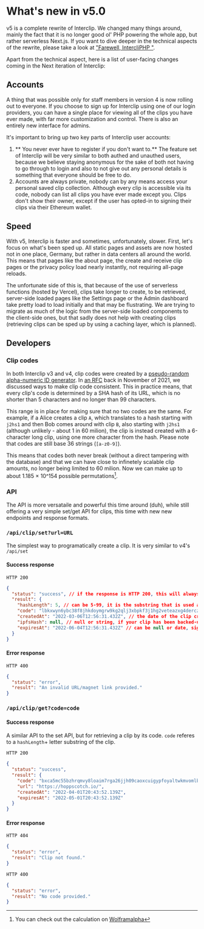 # What's new in v5.0

v5 is a complete rewrite of Interclip. We changed many things around, mainly the fact that it is no longer good ol' PHP powering the whole app, but rather serverless Next.js. If you want to dive deeper in the technical aspects of the rewrite, please take a look at ["Farewell, IntercliPHP
"](https://blog.trnck.dev/farewell-intercliphp/).

Apart from the technical aspect, here is a list of user-facing changes coming in the Next iteration of Interclip:

## Accounts

A thing that was possible only for staff members in version 4 is now rolling out to everyone. If you choose to sign up for Interclip using one of our login providers, you can have a single place for viewing all of the clips you have ever made, with far more customization and control. There is also an entirely new interface for admins.

It's important to bring up two key parts of Interclip user accounts:
1. ** You never ever have to register if you don't want to.** The feature set of Interclip will be very similar to both authed and unauthed users, because we believe staying anonymous for the sake of both not having to go through to login and also to not give out any personal details is something that everyone should be free to do.
2. Accounts are always private, nobody can by any means access your personal saved clip collection. Although every clip is accessible via its code, nobody can list all clips you have ever made except you. Clips don't show their owner, except if the user has opted-in to signing their clips via their Ethereum wallet.

## Speed

With v5, Interclip is faster and sometimes, unfortunately, slower. First, let's focus on what's been sped up. All static pages and assets are now hosted not in one place, Germany, but rather in data centers all around the world. This means that pages like the about page, the create and receive clip pages or the privacy policy load nearly instantly, not requiring all-page reloads. 

The unfortunate side of this is, that because of the use of serverless functions (hosted by Vercel), clips take longer to create, to be retrieved, server-side loaded pages like the Settings page or the Admin dashboard take pretty load to load initially and that may be flustrating. We are trying to migrate as much of the logic from the server-side loaded components to the client-side ones, but that sadly does not help with creating clips (retrieving clips can be sped up by using a caching layer, which is planned).

## Developers

### Clip codes

In both Interclip v3 and v4, clip codes were created by a [pseudo-random alpha-numeric ID generator](https://github.com/interclip/interclip/blob/a08bcd48d1291b725ee9761902aa899d578bd796/includes/components/new.php#L29-L38). In [an RFC](https://github.com/interclip/next/discussions/98) back in November of 2021, we discussed ways to make clip code consistent. This in practice means, that every clip's code is determined by a SHA hash of its URL, which is no shorter than 5 characters and no longer than 99 characters. 

This range is in place for making sure that no two codes are the same. For example, if a Alice creates a clip `A`, which translates to a hash starting with `j2hs1` and then Bob comes around with clip `B`, also starting with `j2hs1` (although unlikely - about 1 in 60 milion), the clip is instead created with a 6-character long clip, using one more character from the hash. Please note that codes are still base 36 strings (`[a-z0-9]`).

This means that codes both never break (without a direct tampering with the database) and that we can have close to infinetely scalable clip amounts, no longer being limited to 60 milion. Now we can make up to about <span title="11856256217000761133249302542188159231749687370958039708207752192642025820822770528307559426132141591578133762963225828637624034458822090066222655331106816">1.185 × 10^154</span> possible permutations[^1].


### API

The API is more versataile and powerful this time around (duh), while still offering a very simple set/get API for clips, this time with new new endpoints and response formats.

### `/api/clip/set?url=URL`

The simplest way to programatically create a clip. It is very similar to v4's `/api/set`

#### Success response

`HTTP 200`
```json
{
  "status": "success", // if the response is HTTP 200, this will always be `success`
  "result": {
    "hashLength": 5, // can be 5-99, it is the substring that is used as the display code
    "code": "lbkxwyn6ybc38f8jhkdoymgrw9kg2qlj3xbpkf3j1hg2veteazxg4derczx55qspg78hhrnmgqzvad1sopguf2mvtonp1f591m9", // the full code of a  clip
    "createdAt": "2022-03-06T12:56:31.432Z", // the date of the clip creation
    "ipfsHash": null, // null or string, if your clip has been backed-up to IPFS, you will find the CID here
    "expiresAt": "2022-06-04T12:56:31.432Z" // can be null or date, signalling when the clip will expire (by default 3 months)
  }
}
```

#### Error response

`HTTP 400`

```json
{
  "status": "error",
  "result": "An invalid URL/magnet link provided."
}
```

### `/api/clip/get?code=code`

#### Success response

A similar API to the set API, but for retrieving a clip by its code. `code` referes to a `hashLength`+ letter substring of the clip. 

`HTTP 200`

```json
{
  "status": "success",
  "result": {
    "code": "bxca5mc55bzhrqmvy8loaim7rga26jjh09caoxcuigypfoyaltwkmvomlbv1crzzyxeemrakrtdm8qb8tuvk2rinar8v7wo5fjg",
    "url": "https://hoppscotch.io/",
    "createdAt": "2022-04-01T20:43:52.139Z",
    "expiresAt": "2022-05-01T20:43:52.139Z"
  }
}
```

#### Error response

`HTTP 404`

```json
{
  "status": "error",
  "result": "Clip not found."
}
```

`HTTP 400`

```json
{
  "status": "error",
  "result": "No code provided."
}
```

[^1]: You can check out the calculation on [Wolframalpha](https://www.wolframalpha.com/input?i=36%5E99)